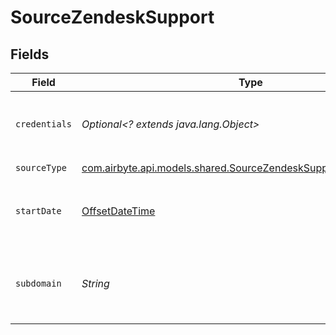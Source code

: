 # SourceZendeskSupport


## Fields

| Field                                                                                                                                                                        | Type                                                                                                                                                                         | Required                                                                                                                                                                     | Description                                                                                                                                                                  | Example                                                                                                                                                                      |
| ---------------------------------------------------------------------------------------------------------------------------------------------------------------------------- | ---------------------------------------------------------------------------------------------------------------------------------------------------------------------------- | ---------------------------------------------------------------------------------------------------------------------------------------------------------------------------- | ---------------------------------------------------------------------------------------------------------------------------------------------------------------------------- | ---------------------------------------------------------------------------------------------------------------------------------------------------------------------------- |
| `credentials`                                                                                                                                                                | *Optional<? extends java.lang.Object>*                                                                                                                                       | :heavy_minus_sign:                                                                                                                                                           | Zendesk allows two authentication methods. We recommend using `OAuth2.0` for Airbyte Cloud users and `API token` for Airbyte Open Source users.                              |                                                                                                                                                                              |
| `sourceType`                                                                                                                                                                 | [com.airbyte.api.models.shared.SourceZendeskSupportZendeskSupport](../../models/shared/SourceZendeskSupportZendeskSupport.md)                                                | :heavy_check_mark:                                                                                                                                                           | N/A                                                                                                                                                                          |                                                                                                                                                                              |
| `startDate`                                                                                                                                                                  | [OffsetDateTime](https://docs.oracle.com/javase/8/docs/api/java/time/OffsetDateTime.html)                                                                                    | :heavy_minus_sign:                                                                                                                                                           | The UTC date and time from which you'd like to replicate data, in the format YYYY-MM-DDT00:00:00Z. All data generated after this date will be replicated.                    | 2020-10-15T00:00:00Z                                                                                                                                                         |
| `subdomain`                                                                                                                                                                  | *String*                                                                                                                                                                     | :heavy_check_mark:                                                                                                                                                           | This is your unique Zendesk subdomain that can be found in your account URL. For example, in https://MY_SUBDOMAIN.zendesk.com/, MY_SUBDOMAIN is the value of your subdomain. |                                                                                                                                                                              |
